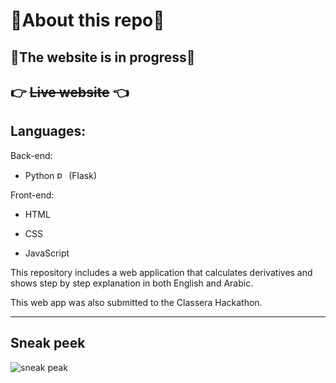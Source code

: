 # 🚨**About this repo**🚨

## 🚧The website is in progress🚧

## 👉 ~~**Live website**~~ 👈

## Languages: 
Back-end:

* Python <img src="https://upload.wikimedia.org/wikipedia/commons/thumb/c/c3/Python-logo-notext.svg/768px-Python-logo-notext.svg.png" alt="python_logo" width="15"/> (Flask)

Front-end:
* HTML <img src="https://cdn.pixabay.com/photo/2017/08/05/11/16/logo-2582748_1280.png" width="14"/>
* CSS <img src="https://cdn.pixabay.com/photo/2017/08/05/11/16/logo-2582747_960_720.png" width="14">

* JavaScript <img src="https://upload.wikimedia.org/wikipedia/commons/thumb/9/99/Unofficial_JavaScript_logo_2.svg/480px-Unofficial_JavaScript_logo_2.svg.png" width="14">

This repository includes a web application that calculates derivatives and shows step by step explanation in both English and Arabic.

This web app was also submitted to the Classera Hackathon.
***
## Sneak peek
![sneak peak](sneak_peek.gif)